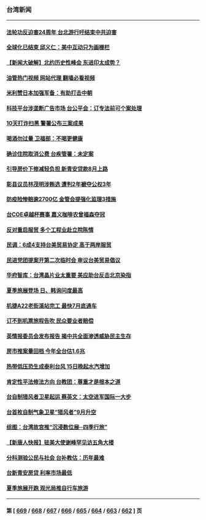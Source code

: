 ### 台湾新闻
---
#### [法轮功反迫害24周年 台北游行吁结束中共迫害](../../pages/ncid1349361/n14034601.md?07161645) 
#### [全球化已结束 邱义仁：美中互动只为画栅栏](../../pages/ncid1349361/n14034744.md?07161645) 
#### [【新闻大破解】北约历史性峰会 东进印太成势？](../../pages/ncid1349361/n14034401.md?07161645) 
#### [油管热门视频 网站代理 翻墙必看视频](http://138.2.39.72:81/youtube.html?epic-marker?07161645)
#### [米利赞日本加强军备：有助打击中朝](../../pages/ncid1349361/n14034430.md?07161645) 
#### [科技平台涉垄断广告市场 台公平会：订专法前可个案处理](../../pages/ncid1349361/n14034402.md?07161645) 
#### [10天打诈扫黑 警署公布三案成果](../../pages/ncid1349361/n14034383.md?07161645) 
#### [喝酒勿过量 卫福部：不喝更健康](../../pages/ncid1349361/n14034380.md?07161645) 
#### [确诊住院取消公费 台疾管署：未定案](../../pages/ncid1349361/n14034388.md?07161645) 
#### [引导房价下修减轻负担 新青安贷款8月上路](../../pages/ncid1349361/n14034377.md?07161645) 
#### [彰县议员林茂明涉贿选 遭判2年褫夺公权3年](../../pages/ncid1349361/n14034387.md?07161645) 
#### [防疫险惨赔逾2700亿 金管会提强化监理3措施](../../pages/ncid1349361/n14034328.md?07161645) 
#### [台COE卓越杯赛事 嘉义咖啡农曾福森夺冠](../../pages/ncid1349361/n14034348.md?07161645) 
#### [反对重启服贸 多个工程业赴立院陈情](../../pages/ncid1349361/n14034326.md?07161645) 
#### [民调：6成4支持台美贸易协定 高于两岸服贸](../../pages/ncid1349361/n14034324.md?07161645) 
#### [民进党团提案开第二次临时会 审议台美贸易倡议](../../pages/ncid1349361/n14034374.md?07161645) 
#### [华府智库：台湾晶片业太重要 美应助台反击北京染指](../../pages/ncid1349361/n14034372.md?07161645) 
#### [夏季旅展登场 日、韩询问度最高](../../pages/ncid1349361/n14034364.md?07161645) 
#### [机捷A22老街溪站完工 最快7月底通车](../../pages/ncid1349361/n14034361.md?07161645) 
#### [订不到机票旅程告吹 民众要业者赔偿](../../pages/ncid1349361/n14034359.md?07161645) 
#### [英情报委员会发布报告 揭中共全面渗透威胁民主生存](../../pages/ncid1349361/n14034320.md?07161645) 
#### [房市推案量回档 今年全台估1.6兆](../../pages/ncid1349361/n14034319.md?07161645) 
#### [热带低压恐生成泰利台风 15日晚起水汽增加](../../pages/ncid1349361/n14034360.md?07161645) 
#### [肯定性平法修法方向 台教团：尊重才是根本之道](../../pages/ncid1349361/n14034331.md?07161645) 
#### [台自制猎风者卫星起运 蔡英文：太空进军国际一大步](../../pages/ncid1349361/n14034308.md?07161645) 
#### [台首枚自制气象卫星“猎风者”9月升空](../../pages/ncid1349361/n14034232.md?07161645) 
#### [组图：台湾故宫推“沉浸数位展─四季行旅”](../../pages/ncid1349361/n14033748.md?07161645) 
#### [【新唐人快报】驻美大使谢峰罕见访五角大楼](../../pages/ncid1349361/n14033906.md?07161645) 
#### [分科测验公民与社会 台补教估：历年最难](../../pages/ncid1349361/n14033690.md?07161645) 
#### [台新青安房贷 利率市场最低](../../pages/ncid1349361/n14033756.md?07161645) 
#### [夏季旅展开跑 观光局推自行车旅游](../../pages/ncid1349361/n14033698.md?07161645) 

---
#### 第 [ [669](./669.md?07161645) / [668](./668.md?07161645) / [667](./667.md?07161645) / [666](./666.md?07161645) / [665](./665.md?07161645) / [664](./664.md?07161645) / [663](./663.md?07161645) / [662](./662.md?07161645) ] 页
